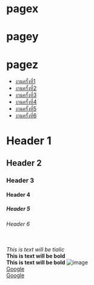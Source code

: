 # pagex
# pagey
# pagez
* [งานครั้งที่1](https://www.youtube.com/watch?v=F6yd7LjI3d0)
* [งานครั้งที่2](https://www.youtube.com/watch?v=F6yd7LjI3d0)
* [งานครั้งที่3](https://www.youtube.com/watch?v=F6yd7LjI3d0)
* [งานครั้งที่4](https://www.youtube.com/watch?v=F6yd7LjI3d0)
* [งานครั้งที่5](https://www.youtube.com/watch?v=F6yd7LjI3d0)
* [งานครั้งที่6](https://www.youtube.com/watch?v=F6yd7LjI3d0)
# Header 1
## Header 2
### Header 3
#### Header 4
##### Header 5
###### Header 6
<br>_This is text will be tialic_
<br>**This is text will be bold**
<br>**This is text will be bold**
![image](https://s.isanook.com/ns/0/rp/r/w728/ya0xa0m1w0/aHR0cHM6Ly9zLmlzYW5vb2suY29tL25zLzAvdWQvMTYxMC84MDUwMzgyL2NvdmlkLmpwZw==.jpg)
<br>[Google](http://www.google.com)
<br>[Google](http://www.google.com)
